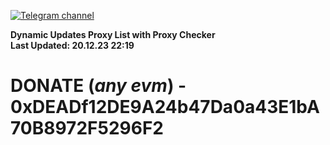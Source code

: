 [![Telegram channel](https://img.shields.io/endpoint?url=https://runkit.io/damiankrawczyk/telegram-badge/branches/master?url=https://t.me/n4z4v0d)](https://t.me/n4z4v0d) 

**Dynamic Updates Proxy List with Proxy Checker**  
**Last Updated: 20.12.23 22:19**

# DONATE (_any evm_) - 0xDEADf12DE9A24b47Da0a43E1bA70B8972F5296F2
